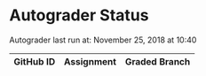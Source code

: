 # Autograder Status
Autograder last run at: November 25, 2018 at 10:40

| GitHub ID | Assignment | Graded Branch |
|-----------|------------|---------------|
